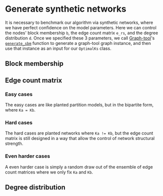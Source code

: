 # Generate synthetic networks

It is necessary to benchmark our algorithm via synthetic networks, where we have perfect confidence 
on the model parameters. Here we can control the nodes' block membership `b`, the edge count matrix `e_rs`, 
and the degree distribution `d`. Once we specified these 3 parameters, we call [Graph-tool](
https://graph-tool.skewed.de/)'s [`generate_sbm`](
https://graph-tool.skewed.de/static/doc/generation.html#graph_tool.generation.generate_sbm) function to
generate a graph-tool graph instance, and then use that instance as an input for our `OptimalKs` class.

## Block membership

## Edge count matrix
### Easy cases
The easy cases are like planted partition models, but in the bipartite form, where `Ka = Kb`.


### Hard cases
The hard cases are planted networks where `Ka != Kb`, but the edge count matrix is still
designed in a way that allow the control of network structural strength.


### Even harder cases
A even harder case is simply a random draw out of the ensemble of edge count matrices where we 
only fix `Ka` and `Kb`. 

## Degree distribution
